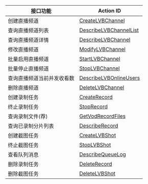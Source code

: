 | 接口功能          | Action ID                                |
| ------------- | ---------------------------------------- |
| 创建直播频道        | [CreateLVBChannel](https://www.qcloud.com/doc/api/258/4715) |
| 查询直播频道列表      | [DescribeLVBChannelList](https://www.qcloud.com/doc/api/258/4716) |
| 查询直播频道详情      | [DescribeLVBChannel](https://www.qcloud.com/doc/api/258/4717) |
| 修改直播频道        | [ModifyLVBChannel](https://www.qcloud.com/doc/api/258/4718) |
| 批量启用直播频道      | [StartLVBChannel](https://www.qcloud.com/doc/api/258/4719) |
| 批量停止直播频道      | [StopLVBChannel](https://www.qcloud.com/doc/api/258/4720) |
| 查询直播频道当前并发收看数 | [DescribeLVBOnlineUsers](https://www.qcloud.com/doc/api/258/4721) |
| 删除直播频道        | [DeleteLVBChannel](https://www.qcloud.com/doc/api/258/4722) |
| 创建录制任务        | [CreateRecord](https://www.qcloud.com/doc/api/258/4723) |
| 终止录制任务        | [StopRecord](https://www.qcloud.com/doc/api/258/4724) |
| 查询录制文件(荐)     | [GetVodRecordFiles](https://www.qcloud.com/doc/api/258/5823) |
| 查询已录制分片列表     | [DescribeRecord](https://www.qcloud.com/doc/api/258/4725) |
| 创建截图任务        | [CreateLVBShot](https://www.qcloud.com/doc/api/258/4726) |
| 终止截图任务        | [StopLVBShot](https://www.qcloud.com/doc/api/258/4727) |
| 查看队列消息        | [DescribeQueueLog](https://www.qcloud.com/doc/api/258/4728) |
| 删除录制任务        | [DeleteRecord](https://www.qcloud.com/doc/api/258/4729) |
| 删除截图任务        | [DeleteLVBShot](https://www.qcloud.com/doc/api/258/4730) |